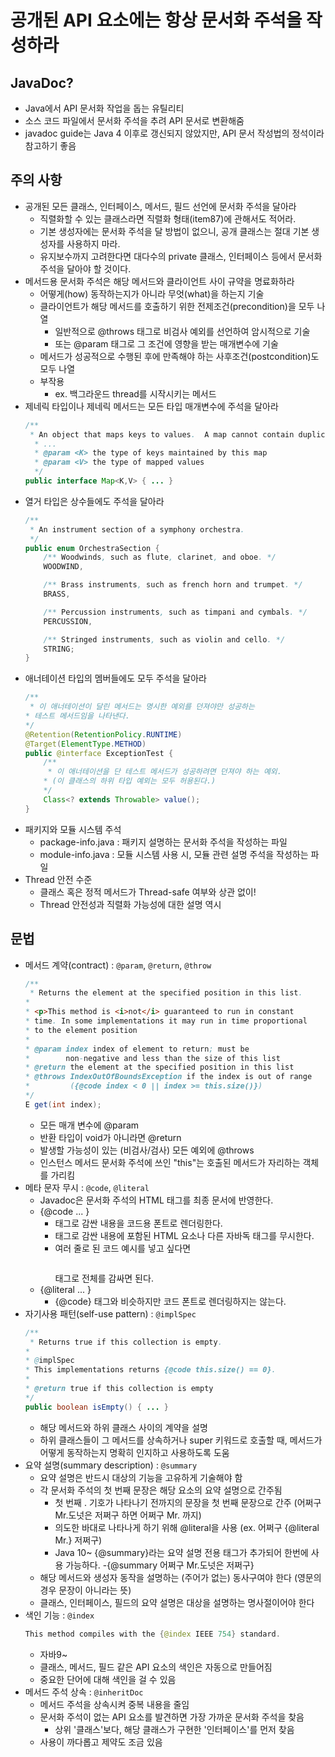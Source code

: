 # 공개된 API 요소에는 항상 문서화 주석을 작성하라

## JavaDoc?
- Java에서 API 문서화 작업을 돕는 유틸리티
- 소스 코드 파일에서 문서화 주석을 추려 API 문서로 변환해줌
- javadoc guide는 Java 4 이후로 갱신되지 않았지만, API 문서 작성법의 정석이라 참고하기 좋음


## 주의 사항
- 공개된 모든 클래스, 인터페이스, 메서드, 필드 선언에 문서화 주석을 달아라
    * 직렬화할 수 있는 클래스라면 직렬화 형태(item87)에 관해서도 적어라.
    * 기본 생성자에는 문서화 주석을 달 방법이 없으니, 공개 클래스는 절대 기본 생성자를 사용하지 마라.
    * 유지보수까지 고려한다면 대다수의 private 클래스, 인터페이스 등에서 문서화 주석을 달아야 할 것이다.
- 메서드용 문서화 주석은 해당 메서드와 클라이언트 사이 규약을 명료화하라
    * 어떻게(how) 동작하는지가 아니라 무엇(what)을 하는지 기술
    * 클라이언트가 해당 메서드를 호출하기 위한 전제조건(precondition)을 모두 나열
        + 일반적으로 @throws 태그로 비검사 예외를 선언하여 암시적으로 기술
        + 또는 @param 태그로 그 조건에 영향을 받는 매개변수에 기술
    * 메서드가 성공적으로 수행된 후에 만족해야 하는 사후조건(postcondition)도 모두 나열
    * 부작용
        + ex. 백그라운드 thread를 시작시키는 메서드
- 제네릭 타입이나 제네릭 메서드는 모든 타입 매개변수에 주석을 달아라
    ```java
    /**
     * An object that maps keys to values.  A map cannot contain duplicate keys; 
      * ...
      * @param <K> the type of keys maintained by this map
      * @param <V> the type of mapped values
      */
    public interface Map<K,V> { ... }
    ```
- 열거 타입은 상수들에도 주석을 달아라
    ```java
    /**
     * An instrument section of a symphony orchestra.
     */
    public enum OrchestraSection {
        /** Woodwinds, such as flute, clarinet, and oboe. */
        WOODWIND,

        /** Brass instruments, such as french horn and trumpet. */
        BRASS,

        /** Percussion instruments, such as timpani and cymbals. */
        PERCUSSION,

        /** Stringed instruments, such as violin and cello. */
        STRING;
    }
    ```
- 애너테이션 타입의 멤버들에도 모두 주석을 달아라
    ```java
    /**
     * 이 애너테이션이 달린 메서드는 명시한 예외를 던져야만 성공하는
    * 테스트 메서드임을 나타낸다.
    */
    @Retention(RetentionPolicy.RUNTIME)
    @Target(ElementType.METHOD)
    public @interface ExceptionTest {
        /**
         * 이 애너테이션을 단 테스트 메서드가 성공하려면 던져야 하는 예외.
        * (이 클래스의 하위 타입 예외는 모두 허용된다.)
        */
        Class<? extends Throwable> value();
    }
    ```
- 패키지와 모듈 시스템 주석
    * package-info.java : 패키지 설명하는 문서화 주석을 작성하는 파일
    * module-info.java : 모듈 시스템 사용 시, 모듈 관련 설명 주석을 작성하는 파일
- Thread 안전 수준
    * 클래스 혹은 정적 메서드가 Thread-safe 여부와 상관 없이!
    * Thread 안전성과 직렬화 가능성에 대한 설명 역시


## 문법
- 메서드 계약(contract) : `@param`, `@return`, `@throw`
    ```java
    /**
     * Returns the element at the specified position in this list.
    *
    * <p>This method is <i>not</i> guaranteed to run in constant
    * time. In some implementations it may run in time proportional
    * to the element position
    *
    * @param index index of element to return; must be
    *        non-negative and less than the size of this list
    * @return the element at the specified position in this list
    * @throws IndexOutOfBoundsException if the index is out of range
    *         ({@code index < 0 || index >= this.size()})
    */
    E get(int index);
    ``` 
    * 모든 매개 변수에 @param
    * 반환 타입이 void가 아니라면 @return
    * 발생할 가능성이 있는 (비검사/검사) 모든 예외에 @throws
    * 인스턴스 메서드 문서화 주석에 쓰인 "this"는 호출된 메서드가 자리하는 객체를 가리킴
- 메타 문자 무시 : `@code`, `@literal`
    * Javadoc은 문서화 주석의 HTML 태그를 최종 문서에 반영한다.
    * {@code ... }
        + 태그로 감싼 내용을 코드용 폰트로 렌더링한다.
        + 태그로 감싼 내용에 포함된 HTML 요소나 다른 자바독 태그를 무시한다.
        + 여러 줄로 된 코드 예시를 넣고 싶다면 <pre></pre> 태그로 전체를 감싸면 된다.
    * {@literal ... }
        + {@code} 태그와 비슷하지만 코드 폰트로 렌더링하지는 않는다.
- 자기사용 패턴(self-use pattern) : `@implSpec`
    ```java
    /**
     * Returns true if this collection is empty.
    *
    * @implSpec
    * This implementations returns {@code this.size() == 0}.
    *
    * @return true if this collection is empty
    */
    public boolean isEmpty() { ... }
    ``` 
    * 해당 메서드와 하위 클래스 사이의 계약을 설명
    * 하위 클래스들이 그 메서드를 상속하거나 super 키워드로 호출할 때, 메서드가 어떻게 동작하는지 명확히 인지하고 사용하도록 도움
- 요약 설명(summary description) : `@summary`
    * 요약 설명은 반드시 대상의 기능을 고유하게 기술해야 함
    * 각 문서화 주석의 첫 번째 문장은 해당 요소의 요약 설명으로 간주됨
        + 첫 번째 . 기호가 나타나기 전까지의 문장을 첫 번째 문장으로 간주 (어쩌구 Mr.도넛은 저쩌구 하면 어쩌구 Mr. 까지)
        + 의도한 바대로 나타나게 하기 위해 @literal을 사용 (ex. 어쩌구  {@literal Mr.} 저쩌구)
        + Java 10~ {@summary}라는 요약 설명 전용 태그가 추가되어 한번에 사용 가능하다. -{@summary 어쩌구 Mr.도넛은 저쩌구}
    * 해당 메서드와 생성자 동작을 설명하는 (주어가 없는) 동사구여야 한다 (영문의 경우 문장이 아니라는 뜻)
    * 클래스, 인터페이스, 필드의 요약 설명은 대상을 설명하는 명사절이어야 한다
- 색인 기능 : `@index`
    ```java
    This method compiles with the {@index IEEE 754} standard.
    ``` 
    * 자바9~
    * 클래스, 메서드, 필드 같은 API 요소의 색인은 자동으로 만들어짐
    * 중요한 단어에 대해 색인을 걸 수 있음
- 메서드 주석 상속 : `@inheritDoc`
    * 메서드 주석을 상속시켜 중복 내용을 줄임
    * 문서화 주석이 없는 API 요소를 발견하면 가장 가까운 문서화 주석을 찾음
        + 상위 '클래스'보다, 해당 클래스가 구현한 '인터페이스'를 먼저 찾음
    * 사용이 까다롭고 제약도 조금 있음